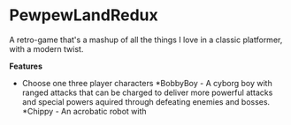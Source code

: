 # **PewpewLandRedux**

A retro-game that's a mashup of all the things I love in a classic platformer, with a modern twist.

**Features**
* Choose one three player characters
  *BobbyBoy - A cyborg boy with ranged attacks that can be charged to deliver more powerful attacks and special powers aquired through defeating enemies and bosses.
  *Chippy - An acrobatic robot with
